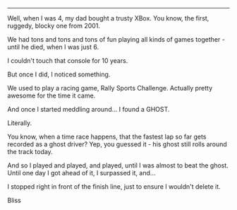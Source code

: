 
* * *

Well, when I was 4, my dad bought a trusty XBox. You know, the first, ruggedy, blocky one from 2001. 

We had tons and tons and tons of fun playing all kinds of games together - until he died, when I was just 6.

I couldn't touch that console for 10 years.

But once I did, I noticed something. 

We used to play a racing game, Rally Sports Challenge. Actually pretty awesome for the time it came. 

And once I started meddling around... I found a GHOST. 

Literally.

You know, when a time race happens, that the fastest lap so far gets recorded as a ghost driver? Yep, you guessed it - his ghost still rolls around the track today. 

And so I played and played, and played, until I was almost to beat the ghost. Until one day I got ahead of it, I surpassed it, and...

I stopped right in front of the finish line, just to ensure I wouldn't delete it.

Bliss
